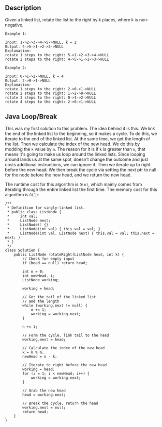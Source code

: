 ## Description

Given a linked list, rotate the list to the right by k places, where k is non-negative.

```
Example 1:

Input: 1->2->3->4->5->NULL, k = 2
Output: 4->5->1->2->3->NULL
Explanation:
rotate 1 steps to the right: 5->1->2->3->4->NULL
rotate 2 steps to the right: 4->5->1->2->3->NULL

Example 2:

Input: 0->1->2->NULL, k = 4
Output: 2->0->1->NULL
Explanation:
rotate 1 steps to the right: 2->0->1->NULL
rotate 2 steps to the right: 1->2->0->NULL
rotate 3 steps to the right: 0->1->2->NULL
rotate 4 steps to the right: 2->0->1->NULL
```


## Java Loop/Break

This was my first solution to this problem. The idea behind it is this. We link the end of the linked list to the beginning, so it makes a cycle. To do this, we iterate to the end of the linked list. At the same time, we get the length of the list. Then we calculate the index of the new head. We do this by modding the `k` value by `n`. The reason for it is if `k` is greater than `n`, that means it's going to make us loop around the linked lists. Since looping around lands us at the same spot, doesn't change the outcome and just costs additional instructions, we can ignore it. Then we iterate up to right before the new head. We then break the cycle via setting the next ptr to null for the node before the new head, and we return the new head.

The runtime cost for this algorithm is `O(n)`, which mainly comes from iterating through the entire linked list the first time. The memory cost for this algorithm is `O(1)`:

```
/**
 * Definition for singly-linked list.
 * public class ListNode {
 *     int val;
 *     ListNode next;
 *     ListNode() {}
 *     ListNode(int val) { this.val = val; }
 *     ListNode(int val, ListNode next) { this.val = val; this.next = next; }
 * }
 */
class Solution {
    public ListNode rotateRight(ListNode head, int k) {
        // Check for empty input
        if (head == null) return head;
        
        int n = 0;
        int newHead, i;
        ListNode working;
        
        working = head;
        
        // Get the tail of the linked list
        // and the length
        while (working.next != null) {
            n += 1;
            working = working.next;
        }
        
        n += 1;
        
        // Form the cycle, link tail to the head
        working.next = head;
        
        // Calculate the index of the new head
        k = k % n;
        newHead = n - k;
        
        // Iterate to right before the new head
        working = head;
        for (i = 1; i < newHead; i++) {
            working = working.next;
        }
        
        // Grab the new head
        head = working.next;
        
        // Break the cycle, return the head
        working.next = null;
        return head;
    }
}
```
